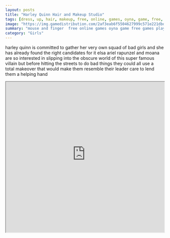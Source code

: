 ```yaml
---
layout: posts
title: "Harley Quinn Hair and Makeup Studio"
tags: [dress, up, hair, makeup, free, online, games, oyna, game, free, games, play, play, games]
image: "https://img.gamedistribution.com/2af3eab6f5504627999c571e221dbd59-512x384.jpeg"
summary: "mouse and finger  free online games oyna game free games play play games"
category: "Girls"
---
```


harley quinn is committed to gather her very own squad of bad girls and she has already found the right candidates for it elsa ariel rapunzel and moana are so interested in slipping into the obscure world of this super famous villain but before hitting the streets to do bad things they could all use a total makeover that would make them resemble their leader care to lend them a helping hand

<iframe width="100%" height="480px;" src="https://html5.gamedistribution.com/2af3eab6f5504627999c571e221dbd59/"></iframe>
